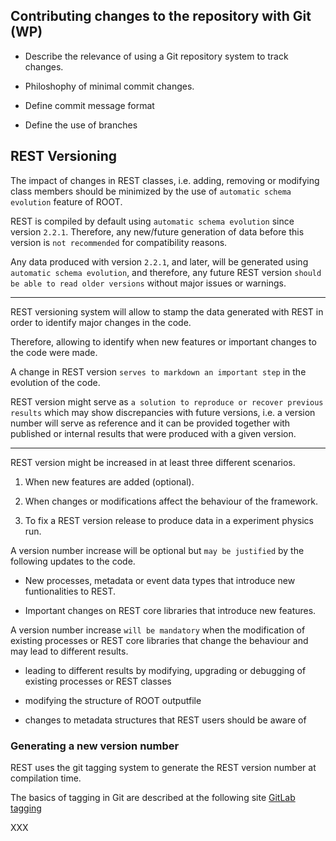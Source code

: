 ## Contributing changes to the repository with Git (WP)

- Describe the relevance of using a Git repository system to track changes.

- Philoshophy of minimal commit changes.

- Define commit message format

- Define the use of branches

## REST Versioning

The impact of changes in REST classes, i.e. adding, removing or modifying class members 
should be minimized by the use of `automatic schema evolution` feature of ROOT.

REST is compiled by default using `automatic schema evolution` since version `2.2.1`.
Therefore, any new/future generation of data before this version is `not recommended` for compatibility reasons.

Any data produced with version `2.2.1`, and later, will be generated using `automatic schema evolution`, and therefore,
any future REST version `should be able to read older versions` without major issues or warnings.

----

REST versioning system will allow to stamp the data generated with REST in order to identify major changes in the code.

Therefore, allowing to identify when new features or important changes to the code were made.

A change in REST version `serves to markdown an important step` in the evolution of the code. 

REST version might serve as `a solution to reproduce or recover previous results` which may show discrepancies with future versions, 
i.e. a version number will serve as reference and it can be provided together with published 
or internal results that were produced with a given version.

----

REST version might be increased in at least three different scenarios.

1. When new features are added (optional).

2. When changes or modifications affect the behaviour of the framework.

3. To fix a REST version release to produce data in a experiment physics run.


A version number increase will be optional but `may be justified` by the following updates to the code.

- New processes, metadata or event data types that introduce new funtionalities to REST.

- Important changes on REST core libraries that introduce new features.


A version number increase `will be mandatory` when the modification of existing processes or REST core libraries that change the behaviour and may lead to different results.


- leading to different results by modifying, upgrading or debugging of existing processes or REST classes

- modifying the structure of ROOT outputfile

- changes to metadata structures that REST users should be aware of


### Generating a new version number

REST uses the git tagging system to generate the REST version number at compilation time.

The basics of tagging in Git are described at the following site [GitLab tagging](https://git-scm.com/book/en/v2/Git-Basics-Tagging)

XXX

